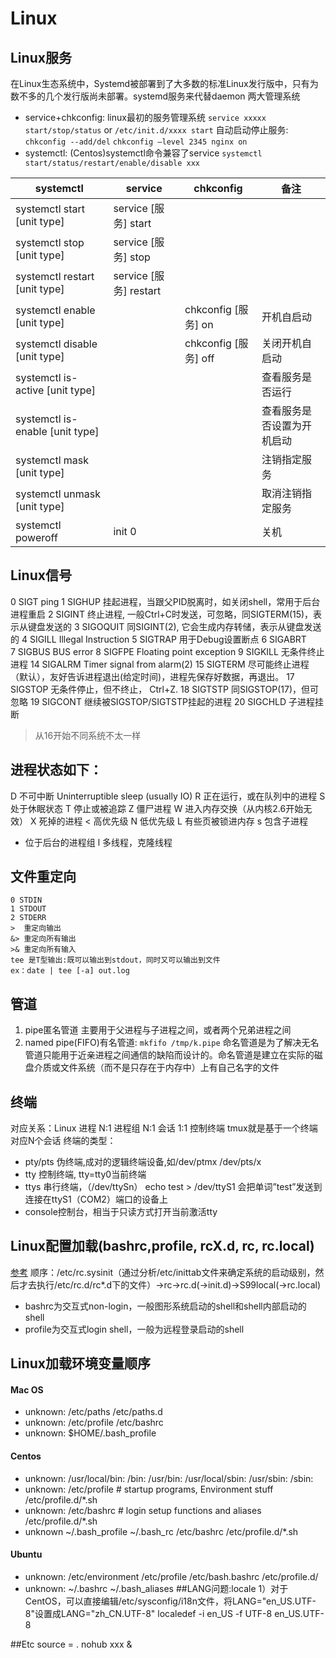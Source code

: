 # Linux
## Linux服务
在Linux生态系统中，Systemd被部署到了大多数的标准Linux发行版中，只有为数不多的几个发行版尚未部署。systemd服务来代替daemon
两大管理系统
- service+chkconfig: linux最初的服务管理系统
    `service xxxxx start/stop/status` or `/etc/init.d/xxxx start`
    自动启动停止服务:
    `chkconfig --add/del`
    `chkconfig –level 2345 nginx on`
- systemctl: (Centos)systemctl命令兼容了service
    `systemctl start/status/restart/enable/disable xxx`

systemctl|service|chkconfig|备注
-|-|-|-
systemctl start [unit type]|service [服务] start||
systemctl stop [unit type]|service [服务] stop||
systemctl restart [unit type]|service [服务] restart||
systemctl enable [unit type]||chkconfig [服务] on|开机自启动
systemctl disable [unit type]||chkconfig [服务] off|关闭开机自启动
systemctl is-active [unit type]||| 查看服务是否运行
systemctl is-enable [unit type]|||查看服务是否设置为开机启动
systemctl mask [unit type]||| 注销指定服务
systemctl unmask [unit type]|||取消注销指定服务
systemctl poweroff|init 0||关机

## Linux信号
0   SIGT        ping
1   SIGHUP      挂起进程，当跟父PID脱离时，如关闭shell，常用于后台进程重启
2   SIGINT      终止进程, 一般Ctrl+C时发送，可忽略，同SIGTERM(15)，表示从键盘发送的
3   SIGOQUIT    同SIGINT(2), 它会生成内存转储，表示从键盘发送的
4   SIGILL      Illegal Instruction
5   SIGTRAP     用于Debug设置断点
6   SIGABRT     
7   SIGBUS      BUS error
8   SIGFPE      Floating point exception
9   SIGKILL     无条件终止进程
14  SIGALRM     Timer signal from alarm(2)
15  SIGTERM     尽可能终止进程（默认），友好告诉进程退出(给定时间)，进程先保存好数据，再退出。
17  SIGSTOP     无条件停止，但不终止，  Ctrl+Z.
18  SIGTSTP     同SIGSTOP(17)，但可忽略
19  SIGCONT     继续被SIGSTOP/SIGTSTP挂起的进程
20  SIGCHLD     子进程挂断
> 从16开始不同系统不太一样

## 进程状态如下：
D    不可中断     Uninterruptible sleep (usually IO)
R    正在运行，或在队列中的进程
S    处于休眠状态
T    停止或被追踪
Z    僵尸进程
W    进入内存交换（从内核2.6开始无效）
X    死掉的进程
<    高优先级
N    低优先级
L    有些页被锁进内存
s    包含子进程
+    位于后台的进程组
l    多线程，克隆线程

## 文件重定向
```
0 STDIN
1 STDOUT
2 STDERR
>  重定向输出
&> 重定向所有输出
>& 重定向所有输入
tee 是T型输出:既可以输出到stdout，同时又可以输出到文件
ex：date | tee [-a] out.log
```
## 管道
1. pipe匿名管道
    主要用于父进程与子进程之间，或者两个兄弟进程之间
2. named pipe(FIFO)有名管道: `mkfifo /tmp/k.pipe`
    命名管道是为了解决无名管道只能用于近亲进程之间通信的缺陷而设计的。命名管道是建立在实际的磁盘介质或文件系统（而不是只存在于内存中）上有自己名字的文件
## 终端
对应关系：Linux 进程 N:1 进程组 N:1 会话 1:1 控制终端
tmux就是基于一个终端对应N个会话
终端的类型：
- pty/pts  伪终端,成对的逻辑终端设备,如/dev/ptmx /dev/pts/x
- tty    控制终端, tty=tty0当前终端
- ttys   串行终端，（/dev/ttySn）
    echo test > /dev/ttyS1 会把单词”test”发送到连接在ttyS1（COM2）端口的设备上
- console控制台，相当于只读方式打开当前激活tty
## Linux配置加载(bashrc,profile, rcX.d, rc, rc.local)
[参考](https://www.jianshu.com/p/020f3d02f538)
 顺序：/etc/rc.sysinit（通过分析/etc/inittab文件来确定系统的启动级别，然后才去执行/etc/rc.d/rc*.d下的文件）->rc->rc.d(->init.d)->S99local(->rc.local)
- bashrc为交互式non-login，一般图形系统启动的shell和shell内部启动的shell
- profile为交互式login shell，一般为远程登录启动的shell
## Linux加载环境变量顺序
#### Mac OS
- unknown:
    /etc/paths
        /etc/paths.d
- unknown:
    /etc/profile
        /etc/bashrc
- unknown:
    $HOME/.bash_profile
#### Centos
- unknown:
    /usr/local/bin:
    /bin:
    /usr/bin:
    /usr/local/sbin:
    /usr/sbin:
    /sbin:
- unknown:
    /etc/profile # startup programs, Environment stuff
        /etc/profile.d/*.sh
- unknown:
    /etc/bashrc # login setup functions and aliases
        /etc/profile.d/*.sh
-  unknown
    ~/.bash_profile
        ~/.bash_rc
            /etc/bashrc
                /etc/profile.d/*.sh

#### Ubuntu
- unknown:
    /etc/environment
    /etc/profile
        /etc/bash.bashrc
        /etc/profile.d/
- unknown:
    ~/.bashrc
        ~/.bash_aliases
##LANG问题:locale
1）对于CentOS，可以直接编辑/etc/sysconfig/i18n文件，将LANG="en_US.UTF-8"设置成LANG="zh_CN.UTF-8"
localedef -i en_US -f UTF-8 en_US.UTF-8

##Etc
source = .
nohub xxx &
